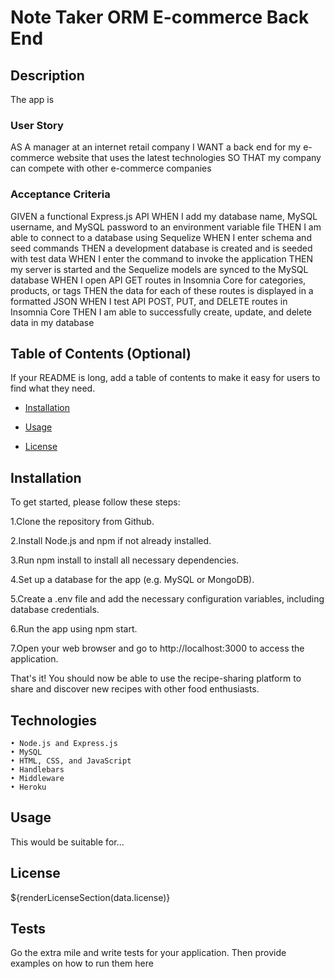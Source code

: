 # Note Taker ORM E-commerce Back End

## Description

The app is 

### User Story
AS A manager at an internet retail company
I WANT a back end for my e-commerce website that uses the latest technologies
SO THAT my company can compete with other e-commerce companies

### Acceptance Criteria
GIVEN a functional Express.js API
WHEN I add my database name, MySQL username, and MySQL password to an environment variable file
THEN I am able to connect to a database using Sequelize
WHEN I enter schema and seed commands
THEN a development database is created and is seeded with test data
WHEN I enter the command to invoke the application
THEN my server is started and the Sequelize models are synced to the MySQL database
WHEN I open API GET routes in Insomnia Core for categories, products, or tags
THEN the data for each of these routes is displayed in a formatted JSON
WHEN I test API POST, PUT, and DELETE routes in Insomnia Core
THEN I am able to successfully create, update, and delete data in my database

## Table of Contents (Optional)

If your README is long, add a table of contents to make it easy for users to find what they need.

- [Installation](#installation)
- [Usage](#usage)

- [License](#license)


## Installation

To get started, please follow these steps:

1.Clone the repository from Github.

2.Install Node.js and npm if not already installed.

3.Run npm install to install all necessary dependencies.

4.Set up a database for the app (e.g. MySQL or MongoDB).

5.Create a .env file and add the necessary configuration variables, including database credentials.

6.Run the app using npm start.

7.Open your web browser and go to http://localhost:3000 to access the application.

That's it! You should now be able to use the recipe-sharing platform to share and discover new recipes with other food enthusiasts.

## Technologies
	• Node.js and Express.js
	• MySQL
	• HTML, CSS, and JavaScript
	• Handlebars
	• Middleware
    • Heroku 

## Usage

This would be suitable for...




## License
${renderLicenseSection(data.license)} 


## Tests

Go the extra mile and write tests for your application. Then provide examples on how to run them here